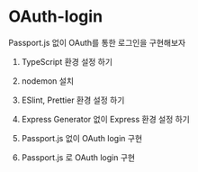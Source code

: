 # OAuth-login

Passport.js 없이 OAuth를 통한 로그인을 구현해보자

1. TypeScript 환경 설정 하기

2. nodemon 설치

3. ESlint, Prettier 환경 설정 하기

4. Express Generator 없이 Express 환경 설정 하기

5. Passport.js 없이 OAuth login 구현

6. Passport.js 로 OAuth login 구현
